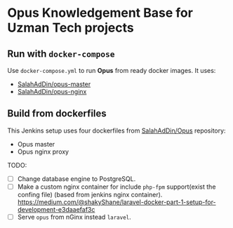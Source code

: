Opus Knowledgement Base for Uzman Tech projects
===============================================


Run with `docker-compose`
-------------------------

Use `docker-compose.yml` to run __Opus__ from ready docker images. It uses:

* [SalahAdDin/opus-master](https://hub.docker.com/r//opus-master/)
* [SalahAdDin/opus-nginx](https://hub.docker.com/r//opus-nginx/)

Build from dockerfiles
----------------------

This Jenkins setup uses four dockerfiles from [SalahAdDin/Opus](https://github.com/SalahAdDin/opus) repository: 
- Opus master
- Opus nginx proxy


TODO:
- [ ] Change database engine to PostgreSQL.
- [ ] Make a custom nginx container for include `php-fpm` support(exist the confing file) (based from jenkins nginx container). https://medium.com/@shakyShane/laravel-docker-part-1-setup-for-development-e3daaefaf3c
- [ ] Serve `opus` from nGinx instead `laravel`. 

